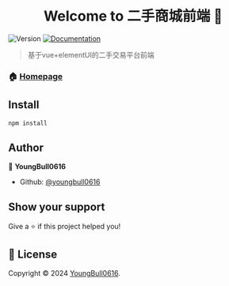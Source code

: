 <h1 align="center">Welcome to 二手商城前端 👋</h1>
<p>
  <img alt="Version" src="https://img.shields.io/badge/version-1.0-blue.svg?cacheSeconds=2592000" />
  <a href="https://github.com/youngbull0616/second_hand_front#readme" target="_blank">
    <img alt="Documentation" src="https://img.shields.io/badge/VUE-2.6-brightgreen.svg" />
  </a>
</p>

> 基于vue+elementUI的二手交易平台前端

### 🏠 [Homepage](https://github.com/youngbull0616)

## Install

```sh
npm install
```

## Author

👤 **YoungBull0616**

* Github: [@youngbull0616](https://github.com/youngbull0616)

## Show your support

Give a ⭐️ if this project helped you!

## 📝 License

Copyright © 2024 [YoungBull0616](https://github.com/youngbull0616).<br />
